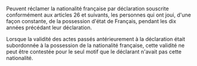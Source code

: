   
Peuvent réclamer la nationalité française par déclaration souscrite conformément aux articles 26 et suivants, les personnes qui ont joui, d'une façon constante, de la possession d'état de Français, pendant les dix années précédant leur déclaration.   

  
Lorsque la validité des actes passés antérieurement à la déclaration était subordonnée à la possession de la nationalité française, cette validité ne peut être contestée pour le seul motif que le déclarant n'avait pas cette nationalité.  
